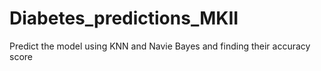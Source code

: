# Diabetes_predictions_MKII
Predict the model using KNN and Navie Bayes and finding their accuracy score
